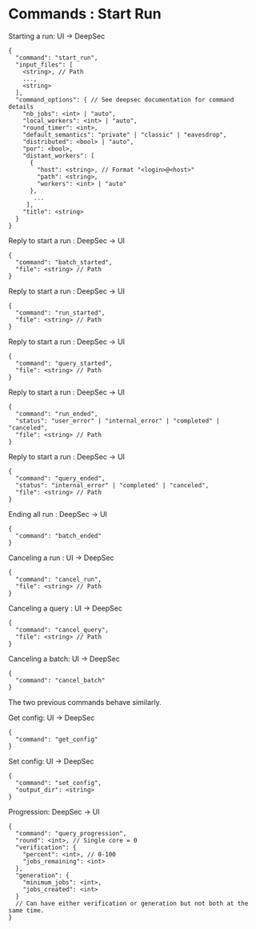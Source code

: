 # Commands : Start Run

Starting a run: UI -> DeepSec

```
{
  "command": "start_run",
  "input_files": [
    <string>, // Path
    ...,
    <string>
  ],
  "command_options": { // See deepsec documentation for command details
    "nb_jobs": <int> | "auto",
    "local_workers": <int> | "auto",
    "round_timer": <int>,
    "default_semantics": "private" | "classic" | "eavesdrop",
    "distributed": <bool> | "auto",
    "por": <bool>,
    "distant_workers": [
      {
        "host": <string>, // Format "<login>@<host>"
        "path": <string>,
        "workers": <int> | "auto"
      },
       ...
     ],
    "title": <string>
  }
}
```
Reply to start a run : DeepSec -> UI

```
{
  "command": "batch_started",
  "file": <string> // Path
}
```

Reply to start a run : DeepSec -> UI

```
{
  "command": "run_started",
  "file": <string> // Path
}
```

Reply to start a run : DeepSec -> UI

```
{
  "command": "query_started",
  "file": <string> // Path
}
```

Reply to start a run : DeepSec -> UI

```
{
  "command": "run_ended",
  "status": "user_error" | "internal_error" | "completed" | "canceled",
  "file": <string> // Path
}
```

Reply to start a run : DeepSec -> UI

```
{
  "command": "query_ended",
  "status": "internal_error" | "completed" | "canceled",
  "file": <string> // Path
}
```

Ending all run : DeepSec -> UI

```
{
  "command": "batch_ended"
}
```


Canceling a run : UI -> DeepSec

```
{
  "command": "cancel_run",
  "file": <string> // Path
}
```

Canceling a query : UI -> DeepSec

```
{
  "command": "cancel_query",
  "file": <string> // Path
}
```

Canceling a batch: UI -> DeepSec

```
{
  "command": "cancel_batch"
}
```
The two previous commands behave similarly.


Get config: UI -> DeepSec
```
{
  "command": "get_config"
}
```

Set config: UI -> DeepSec
```
{
  "command": "set_config",
  "output_dir": <string>
}
```

Progression: DeepSec -> UI
```
{
  "command": "query_progression",
  "round": <int>, // Single core = 0
  "verification": {
    "percent": <int>, // 0-100
    "jobs_remaining": <int>
  },
  "generation": {
    "minimum_jobs": <int>,
    "jobs_created": <int>
  }
  // Can have either verification or generation but not both at the same time.
}
```
